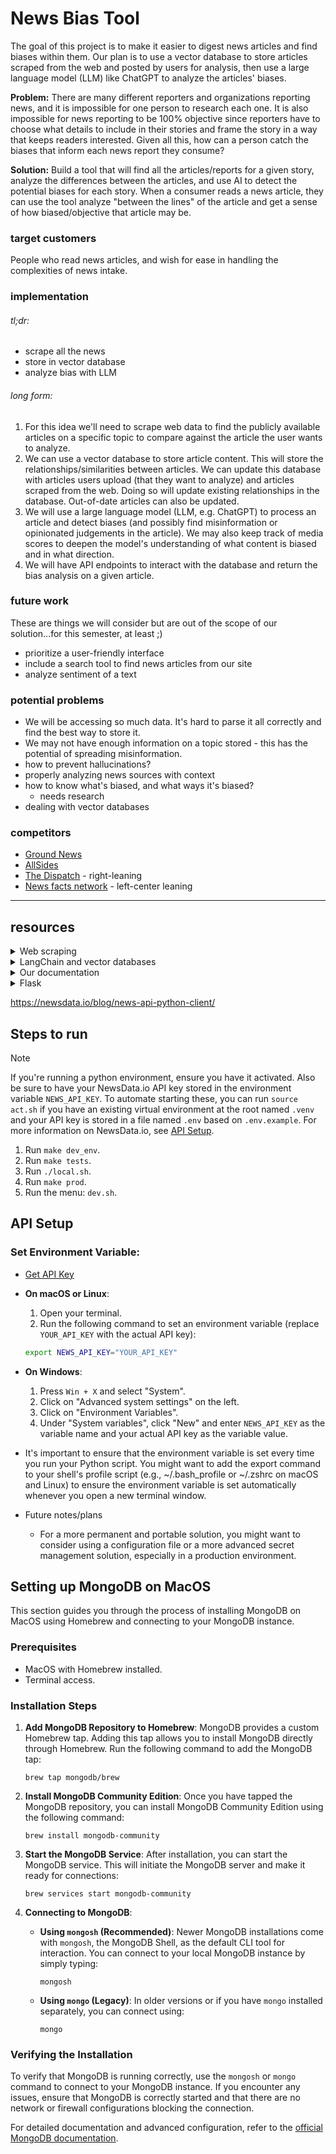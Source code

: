 

News Bias Tool
=============
The goal of this project is to make it easier to digest news articles and find biases within them. Our plan is to use a vector database to store articles scraped from the web and posted by users for analysis, then use a large language model (LLM) like ChatGPT to analyze the articles' biases.

**Problem:** There are many different reporters and organizations reporting news, and it is impossible for one person to research each one. It is also impossible for news reporting to be 100% objective since reporters have to choose what details to include in their stories and frame the story in a way that keeps readers interested. Given all this, how can a person catch the biases that inform each news report they consume?

**Solution:** Build a tool that will find all the articles/reports for a given story, analyze the differences between the articles, and use AI to detect the potential biases for each story. When a consumer reads a news article, they can use the tool analyze "between the lines" of the article and get a sense of how biased/objective that article may be.
### target customers
People who read news articles, and wish for ease in handling the complexities of news intake.
### implementation
###### tl;dr:
- scrape all the news
- store in vector database
- analyze bias with LLM
###### long form:
1. For this idea we'll need to scrape web data to find the publicly available articles on a specific topic to compare against the article the user wants to analyze.
2. We can use a vector database to store article content. This will store the relationships/similarities between articles. We can update this database with articles users upload (that they want to analyze) and articles scraped from the web. Doing so will update existing relationships in the database. Out-of-date articles can also be updated.
3. We will use a large language model (LLM, e.g. ChatGPT) to process an article and detect biases (and possibly find misinformation or opinionated judgements in the article). We may also keep track of media scores to deepen the model's understanding of what content is biased and in what direction.
4. We will have API endpoints to interact with the database and return the bias analysis on a given article.

### future work
These are things we will consider but are out of the scope of our solution...for this semester, at least ;)
- prioritize a user-friendly interface
- include a search tool to find news articles from our site
- analyze sentiment of a text

### potential problems
- We will be accessing so much data. It's hard to parse it all correctly and find the best way to store it.
- We may not have enough information on a topic stored - this has the potential of spreading misinformation.
- how to prevent hallucinations?
- properly analyzing news sources with context
- how to know what's biased, and what ways it's biased?
	- needs research
- dealing with vector databases

### competitors
- [Ground News](https://ground.news/)
- [AllSides](https://www.allsides.com/)
- [The Dispatch](https://thedispatch.com/) - right-leaning
- [News facts network](https://newsfactsnetwork.com/) - left-center leaning

---
## resources
<!-- in details tags, dropdowns need a line between summary and body to render Markdown properly -->
<details>
<summary>Web scraping</summary>

+ [A practical introduction to web scraping in Python](https://realpython.com/python-web-scraping-practical-introduction/)
+ [GeeksforGeeks: Web scraping tutorial](https://www.geeksforgeeks.org/python-web-scraping-tutorial/#)
+ [NewsCatcher: 4 Python web scraping libraries for news data](https://www.newscatcherapi.com/blog/python-web-scraping-libraries-to-mine-news-data)
</details>
<details>
<summary>LangChain and vector databases</summary>

+ [Langchain tutorials in Python](https://python.langchain.com/docs/additional_resources/tutorials)
+ [DeepLearning.AI Course - LangChain for LLM Application Development](https://learn.deeplearning.ai/langchain/)
+ [DeepLearning.AI Course - LangChain: Chat with your Data](https://learn.deeplearning.ai/langchain-chat-with-your-data/lesson/1/introduction)
</details>
<details markdown="1">
<summary>Our documentation</summary>

+ [Writing Markdown on GitHub](https://docs.github.com/en/contributing)
</details>
<details>
<summary>Flask</summary>

+ [flask-dev](https://readthedocs.org/projects/flask-dev/downloads/pdf/latest/)
+ [fileuploads](https://flask.palletsprojects.com/en/1.1.x/patterns/fileuploads/)
+ [sqlite3](https://flask.palletsprojects.com/en/1.1.x/patterns/sqlite3/)
+ [mysql](https://dev.mysql.com/doc/mysql-tutorial-excerpt/5.7/en/example-auto-increment.html)
+ [flask.make_response](https://tedboy.github.io/flask/generated/flask.make_response.html)
+ [config db](https://flask-sqlalchemy.palletsprojects.com/en/2.x/config/)
</details>

https://newsdata.io/blog/news-api-python-client/


## Steps to run
> [!NOTE]
> If you're running a python environment, ensure you have it activated. Also be sure to have your NewsData.io API key stored in the environment variable `NEWS_API_KEY`. To automate starting these, you can run `source act.sh` if you have an existing virtual environment at the root named `.venv` and your API key is stored in a file named `.env` based on `.env.example`. For more information on NewsData.io, see [API Setup](#api-setup).


1. Run `make dev_env`.
2. Run `make tests`.
3. Run `./local.sh`.
4. Run `make prod`.
5. Run the menu: `dev.sh`.


## API Setup
### Set Environment Variable:
- [Get API Key](https://newsdata.io/api-key)
- **On macOS or Linux**:
    1. Open your terminal.
    2. Run the following command to set an environment variable (replace `YOUR_API_KEY` with the actual API key):
    ```bash
    export NEWS_API_KEY="YOUR_API_KEY"
    ```

- **On Windows**:
    1. Press `Win + X` and select "System".
    2. Click on "Advanced system settings" on the left.
    3. Click on "Environment Variables".
    4. Under "System variables", click "New" and enter `NEWS_API_KEY` as the variable name and your actual API key as the variable value.
- It's important to ensure that the environment variable is set every time you run your Python script. You might want to add the export command to your shell's profile script (e.g., ~/.bash_profile or ~/.zshrc on macOS and Linux) to ensure the environment variable is set automatically whenever you open a new terminal window.
- Future notes/plans
	- For a more permanent and portable solution, you might want to consider using a configuration file or a more advanced secret management solution, especially in a production environment.


## Setting up MongoDB on MacOS

This section guides you through the process of installing MongoDB on MacOS using Homebrew and connecting to your MongoDB instance.

### Prerequisites

- MacOS with Homebrew installed.
- Terminal access.

### Installation Steps

1. **Add MongoDB Repository to Homebrew**:
   MongoDB provides a custom Homebrew tap. Adding this tap allows you to install MongoDB directly through Homebrew. Run the following command to add the MongoDB tap:
   ```
   brew tap mongodb/brew
   ```

2. **Install MongoDB Community Edition**:
   Once you have tapped the MongoDB repository, you can install MongoDB Community Edition using the following command:
   ```
   brew install mongodb-community
   ```

3. **Start the MongoDB Service**:
   After installation, you can start the MongoDB service. This will initiate the MongoDB server and make it ready for connections:
   ```
   brew services start mongodb-community
   ```

4. **Connecting to MongoDB**:
   - **Using `mongosh` (Recommended)**: Newer MongoDB installations come with `mongosh`, the MongoDB Shell, as the default CLI tool for interaction. You can connect to your local MongoDB instance by simply typing:
     ```
     mongosh
     ```
   - **Using `mongo` (Legacy)**: In older versions or if you have `mongo` installed separately, you can connect using:
     ```
     mongo
     ```

### Verifying the Installation

To verify that MongoDB is running correctly, use the `mongosh` or `mongo` command to connect to your MongoDB instance. If you encounter any issues, ensure that MongoDB is correctly started and that there are no network or firewall configurations blocking the connection.

For detailed documentation and advanced configuration, refer to the [official MongoDB documentation](https://docs.mongodb.com/manual/).
